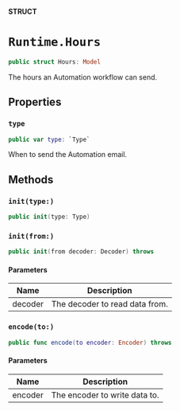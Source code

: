 **STRUCT**

# `Runtime.Hours`

```swift
public struct Hours: Model
```

The hours an Automation workflow can send.

## Properties
### `type`

```swift
public var type: `Type`
```

When to send the Automation email.

## Methods
### `init(type:)`

```swift
public init(type: Type)
```

### `init(from:)`

```swift
public init(from decoder: Decoder) throws
```

#### Parameters

| Name | Description |
| ---- | ----------- |
| decoder | The decoder to read data from. |

### `encode(to:)`

```swift
public func encode(to encoder: Encoder) throws
```

#### Parameters

| Name | Description |
| ---- | ----------- |
| encoder | The encoder to write data to. |
